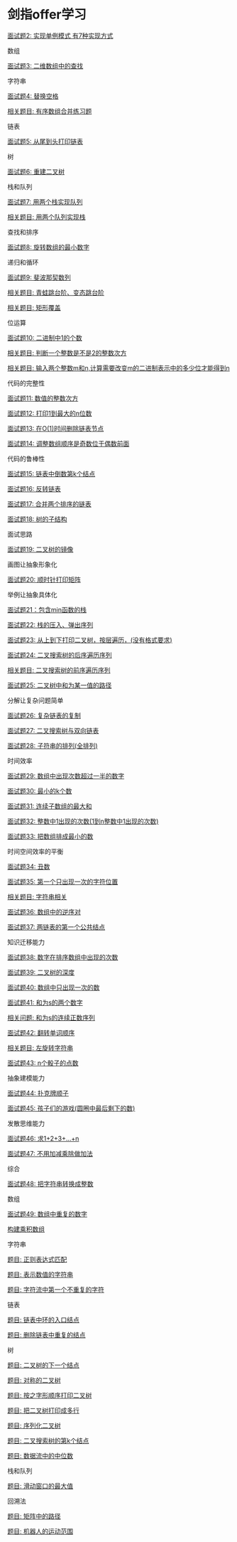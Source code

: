 剑指offer学习
====
[面试题2: 实现单例模式 有7种实现方式](https://github.com/Cyhui/algorithm/blob/master/src/%E5%89%91%E6%8C%87offer/ch1_10/Test2.java)

数组

[面试题3: 二维数组中的查找](https://github.com/Cyhui/algorithm/blob/master/src/%E5%89%91%E6%8C%87offer/ch1_10/Test3.java)

字符串

[面试题4: 替换空格](https://github.com/Cyhui/algorithm/blob/master/src/%E5%89%91%E6%8C%87offer/ch1_10/Test4.java)

[相关题目: 有序数组合并练习题](https://github.com/Cyhui/algorithm/blob/master/src/%E5%89%91%E6%8C%87offer/ch1_10/Test4_1.java)

链表

[面试题5: 从尾到头打印链表](https://github.com/Cyhui/algorithm/blob/master/src/%E5%89%91%E6%8C%87offer/ch1_10/Test5.java)

树

[面试题6: 重建二叉树](https://github.com/Cyhui/algorithm/blob/master/src/%E5%89%91%E6%8C%87offer/ch1_10/Test6.java)

栈和队列

[面试题7: 用两个栈实现队列](https://github.com/Cyhui/algorithm/blob/master/src/%E5%89%91%E6%8C%87offer/ch1_10/Test7.java)

[相关题目: 用两个队列实现栈](https://github.com/Cyhui/algorithm/blob/master/src/%E5%89%91%E6%8C%87offer/ch1_10/Test7_1.java)

查找和排序

[面试题8: 旋转数组的最小数字](https://github.com/Cyhui/algorithm/blob/master/src/%E5%89%91%E6%8C%87offer/ch1_10/Test8.java)

递归和循环

[面试题9: 斐波那契数列](https://github.com/Cyhui/algorithm/blob/master/src/%E5%89%91%E6%8C%87offer/ch1_10/Test9.java)

[相关题目: 青蛙跳台阶、变态跳台阶](https://github.com/Cyhui/algorithm/blob/master/src/%E5%89%91%E6%8C%87offer/ch1_10/Test9_1.java)

[相关题目: 矩形覆盖](https://github.com/Cyhui/algorithm/blob/master/src/%E5%89%91%E6%8C%87offer/ch1_10/Test9_2.java)

位运算

[面试题10: 二进制中1的个数](https://github.com/Cyhui/algorithm/blob/master/src/%E5%89%91%E6%8C%87offer/ch1_10/Test10.java)

[相关题目: 判断一个整数是不是2的整数次方](https://github.com/Cyhui/algorithm/blob/master/src/%E5%89%91%E6%8C%87offer/ch1_10/Test10_1.java)

[相关题目: 输入两个整数m和n,计算需要改变m的二进制表示中的多少位才能得到n](https://github.com/Cyhui/algorithm/blob/master/src/%E5%89%91%E6%8C%87offer/ch1_10/Test10_2.java)

代码的完整性

[面试题11: 数值的整数次方](https://github.com/Cyhui/algorithm/blob/master/src/%E5%89%91%E6%8C%87offer/ch11_20/Test11.java)

[面试题12: 打印1到最大的n位数](https://github.com/Cyhui/algorithm/blob/master/src/%E5%89%91%E6%8C%87offer/ch11_20/Test12.java)

[面试题13: 在O(1)时间删除链表节点](https://github.com/Cyhui/algorithm/blob/master/src/%E5%89%91%E6%8C%87offer/ch11_20/Test13.java)

[面试题14: 调整数组顺序是奇数位于偶数前面](https://github.com/Cyhui/algorithm/blob/master/src/%E5%89%91%E6%8C%87offer/ch11_20/Test14.java)

代码的鲁棒性

[面试题15: 链表中倒数第k个结点](https://github.com/Cyhui/algorithm/blob/master/src/%E5%89%91%E6%8C%87offer/ch11_20/Test15.java)

[面试题16: 反转链表](https://github.com/Cyhui/algorithm/blob/master/src/%E5%89%91%E6%8C%87offer/ch11_20/Test16.java)

[面试题17: 合并两个排序的链表](https://github.com/Cyhui/algorithm/blob/master/src/%E5%89%91%E6%8C%87offer/ch11_20/Test17.java)

[面试题18: 树的子结构](https://github.com/Cyhui/algorithm/blob/master/src/%E5%89%91%E6%8C%87offer/ch11_20/Test18.java)

面试思路

[面试题19: 二叉树的镜像](https://github.com/Cyhui/algorithm/blob/master/src/%E5%89%91%E6%8C%87offer/ch11_20/Test19.java)

画图让抽象形象化

[面试题20: 顺时针打印矩阵](https://github.com/Cyhui/algorithm/blob/master/src/%E5%89%91%E6%8C%87offer/ch11_20/Test20.java)

举例让抽象具体化

[面试题21：包含min函数的栈](https://github.com/Cyhui/algorithm/blob/master/src/%E5%89%91%E6%8C%87offer/ch21_30/Test21.java)

[面试题22: 栈的压入、弹出序列](https://github.com/Cyhui/algorithm/blob/master/src/%E5%89%91%E6%8C%87offer/ch21_30/Test22.java)

[面试题23: 从上到下打印二叉树，按层遍历，(没有格式要求)](https://github.com/Cyhui/algorithm/blob/master/src/%E5%89%91%E6%8C%87offer/ch21_30/Test23.java)

[面试题24: 二叉搜索树的后序遍历序列](https://github.com/Cyhui/algorithm/blob/master/src/%E5%89%91%E6%8C%87offer/ch21_30/Test24.java)

[相关题目: 二叉搜索树的前序遍历序列](https://github.com/Cyhui/algorithm/blob/master/src/%E5%89%91%E6%8C%87offer/ch21_30/Test24_1.java)

[面试题25: 二叉树中和为某一值的路径](https://github.com/Cyhui/algorithm/blob/master/src/%E5%89%91%E6%8C%87offer/ch21_30/Test25.java)

分解让复杂问题简单

[面试题26: 复杂链表的复制](https://github.com/Cyhui/algorithm/blob/master/src/%E5%89%91%E6%8C%87offer/ch21_30/Test26.java)

[面试题27: 二叉搜索树与双向链表](https://github.com/Cyhui/algorithm/blob/master/src/%E5%89%91%E6%8C%87offer/ch21_30/Test27.java)

[面试题28: 子符串的排列(全排列)](https://github.com/Cyhui/algorithm/blob/master/src/%E5%89%91%E6%8C%87offer/ch21_30/Test28.java)

时间效率

[面试题29: 数组中出现次数超过一半的数字](https://github.com/Cyhui/algorithm/blob/master/src/%E5%89%91%E6%8C%87offer/ch21_30/Test29.java)

[面试题30: 最小的k个数](https://github.com/Cyhui/algorithm/blob/master/src/%E5%89%91%E6%8C%87offer/ch21_30/Test30.java)

[面试题31: 连续子数组的最大和](https://github.com/Cyhui/algorithm/blob/master/src/%E5%89%91%E6%8C%87offer/ch31_40/Test31.java)

[面试题32: 整数中1出现的次数(1到n整数中1出现的次数)](https://github.com/Cyhui/algorithm/blob/master/src/%E5%89%91%E6%8C%87offer/ch31_40/Test32.java)

[面试题33: 把数组排成最小的数](https://github.com/Cyhui/algorithm/blob/master/src/%E5%89%91%E6%8C%87offer/ch31_40/Test33.java)

时间空间效率的平衡

[面试题34: 丑数](https://github.com/Cyhui/algorithm/blob/master/src/%E5%89%91%E6%8C%87offer/ch31_40/Test34.java)

[面试题35: 第一个只出现一次的字符位置](https://github.com/Cyhui/algorithm/blob/master/src/%E5%89%91%E6%8C%87offer/ch31_40/Test35.java)

[相关题目: 字符串相关](https://github.com/Cyhui/algorithm/blob/master/src/%E5%89%91%E6%8C%87offer/ch31_40/Test35_1.java)

[面试题36: 数组中的逆序对](https://github.com/Cyhui/algorithm/blob/master/src/%E5%89%91%E6%8C%87offer/ch31_40/Test36.java)

[面试题37: 两链表的第一个公共结点](https://github.com/Cyhui/algorithm/blob/master/src/%E5%89%91%E6%8C%87offer/ch31_40/Test37.java)

知识迁移能力

[面试题38: 数字在排序数组中出现的次数](https://github.com/Cyhui/algorithm/blob/master/src/%E5%89%91%E6%8C%87offer/ch31_40/Test38.java)

[面试题39: 二叉树的深度](https://github.com/Cyhui/algorithm/blob/master/src/%E5%89%91%E6%8C%87offer/ch31_40/Test39.java)

[面试题40: 数组中只出现一次的数](https://github.com/Cyhui/algorithm/blob/master/src/%E5%89%91%E6%8C%87offer/ch31_40/Test40.java)

[面试题41: 和为s的两个数字](https://github.com/Cyhui/algorithm/blob/master/src/%E5%89%91%E6%8C%87offer/ch41_50/Test41.java)

[相关问题: 和为s的连续正数序列](https://github.com/Cyhui/algorithm/blob/master/src/%E5%89%91%E6%8C%87offer/ch41_50/Test41_1.java)

[面试题42: 翻转单词顺序](https://github.com/Cyhui/algorithm/blob/master/src/%E5%89%91%E6%8C%87offer/ch41_50/Test42.java)

[相关题目: 左旋转字符串](https://github.com/Cyhui/algorithm/blob/master/src/%E5%89%91%E6%8C%87offer/ch41_50/Test42_1.java)

[面试题43: n个骰子的点数](https://github.com/Cyhui/algorithm/blob/master/src/%E5%89%91%E6%8C%87offer/ch41_50/Test43.java)

抽象建模能力

[面试题44: 扑克牌顺子](https://github.com/Cyhui/algorithm/blob/master/src/%E5%89%91%E6%8C%87offer/ch41_50/Test44.java)

[面试题45: 孩子们的游戏(圆圈中最后剩下的数)](https://github.com/Cyhui/algorithm/blob/master/src/%E5%89%91%E6%8C%87offer/ch41_50/Test45.java)

发散思维能力

[面试题46: 求1+2+3+...+n](https://github.com/Cyhui/algorithm/blob/master/src/%E5%89%91%E6%8C%87offer/ch41_50/Test46.java)

[面试题47: 不用加减乘除做加法](https://github.com/Cyhui/algorithm/blob/master/src/%E5%89%91%E6%8C%87offer/ch41_50/Test47.java)

综合

[面试题48: 把字符串转换成整数](https://github.com/Cyhui/algorithm/blob/master/src/%E5%89%91%E6%8C%87offer/ch41_50/Test48.java)

数组

[面试题49: 数组中重复的数字](https://github.com/Cyhui/algorithm/blob/master/src/%E5%89%91%E6%8C%87offer/ch41_50/Test49.java)

[构建乘积数组](https://github.com/Cyhui/algorithm/blob/master/src/%E5%89%91%E6%8C%87offer/ch/Test52.java)

字符串

[题目: 正则表达式匹配](https://github.com/Cyhui/algorithm/blob/master/src/%E5%89%91%E6%8C%87offer/ch/Test52.java)

[题目: 表示数值的字符串](https://github.com/Cyhui/algorithm/blob/master/src/%E5%89%91%E6%8C%87offer/ch/Test53.java)

[题目: 字符流中第一个不重复的字符](https://github.com/Cyhui/algorithm/blob/master/src/%E5%89%91%E6%8C%87offer/ch/Test54.java)

链表

[题目: 链表中环的入口结点](https://github.com/Cyhui/algorithm/blob/master/src/%E5%89%91%E6%8C%87offer/ch/Test55.java)

[题目: 删除链表中重复的结点](https://github.com/Cyhui/algorithm/blob/master/src/%E5%89%91%E6%8C%87offer/ch/Test56.java)

树

[题目: 二叉树的下一个结点](https://github.com/Cyhui/algorithm/blob/master/src/%E5%89%91%E6%8C%87offer/ch/Test57.java)

[题目: 对称的二叉树](https://github.com/Cyhui/algorithm/blob/master/src/%E5%89%91%E6%8C%87offer/ch/Test58.java)

[题目: 按之字形顺序打印二叉树](https://github.com/Cyhui/algorithm/blob/master/src/%E5%89%91%E6%8C%87offer/ch/Test59.java)

[题目: 把二叉树打印成多行](https://github.com/Cyhui/algorithm/blob/master/src/%E5%89%91%E6%8C%87offer/ch/Test60.java)

[题目: 序列化二叉树](https://github.com/Cyhui/algorithm/blob/master/src/%E5%89%91%E6%8C%87offer/ch/Test61.java)

[题目: 二叉搜索树的第k个结点](https://github.com/Cyhui/algorithm/blob/master/src/%E5%89%91%E6%8C%87offer/ch/Test62.java)

[题目: 数据流中的中位数](https://github.com/Cyhui/algorithm/blob/master/src/%E5%89%91%E6%8C%87offer/ch/Test63.java)

栈和队列

[题目: 滑动窗口的最大值](https://github.com/Cyhui/algorithm/blob/master/src/%E5%89%91%E6%8C%87offer/ch/Test64.java)

回溯法

[题目: 矩阵中的路径](https://github.com/Cyhui/algorithm/blob/master/src/%E5%89%91%E6%8C%87offer/ch/Test65.java)

[题目: 机器人的运动范围](https://github.com/Cyhui/algorithm/blob/master/src/%E5%89%91%E6%8C%87offer/ch/Test66.java)
